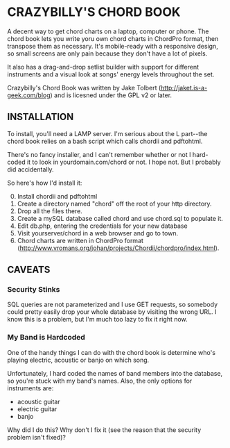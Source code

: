 # CRAZYBILLY'S CHORD BOOK

A decent way to get chord charts on a laptop, computer or phone. The chord book lets you write yoru own chord charts in ChordPro format, then transpose them as necessary. It's mobile-ready with a responsive design, so small screens are only pain because they don't have a lot of pixels.

It also has a drag-and-drop setlist builder with support for different instruments and a visual look at songs' energy levels throughout the set. 

Crazybilly's Chord Book was written by Jake Tolbert (http://jaket.is-a-geek.com/blog) and is licesned under the GPL v2 or later.

## INSTALLATION

To install, you'll need a LAMP server. I'm serious about the L part--the chord book relies on a bash script which calls chordii and pdftohtml.

There's no fancy installer, and I can't remember whether or not I hard-coded it to look in yourdomain.com/chord or not. I hope not. But I probably did accidentally.

So here's how I'd install it:

0. Install chordii and pdftohtml 
1. Create a directory named "chord" off the root of your http directory.
2. Drop all the files there.
3. Create a mySQL database called chord and use chord.sql to populate it.
4. Edit db.php, entering the credentials for your new database
5. Visit yourserver/chord in a web browser and go to town.
6. Chord charts are written in ChordPro format (http://www.vromans.org/johan/projects/Chordii/chordpro/index.html).


## CAVEATS

### Security Stinks
SQL queries are not parameterized and I use GET requests, so somebody could pretty easily drop your whole database by visiting the wrong URL. I know this is a problem, but I'm much too lazy to fix it right now. 

### My Band is Hardcoded 
One of the handy things I can do with the chord book is determine who's playing electric, acoustic or banjo on which song. 

Unfortunately, I hard coded the names of band members into the database, so you're stuck with my band's names. Also, the only options for instruments are:

* acoustic guitar
* electric guitar
* banjo

Why did I do this? Why don't I fix it (see the reason that the security problem isn't fixed)?

